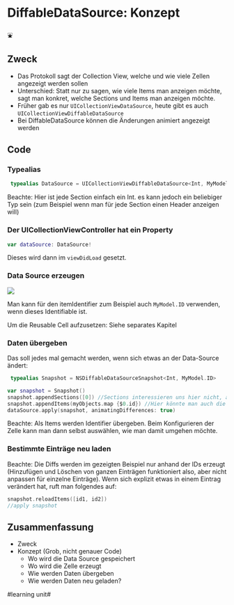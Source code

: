 # DiffableDataSource: Konzept
⛲️

## Zweck

- Das Protokoll sagt der Collection View, welche und wie viele Zellen angezeigt werden sollen
- Unterschied: Statt nur zu sagen, wie viele Items man anzeigen möchte, sagt man konkret, welche Sections und Items man anzeigen möchte.
- Früher gab es nur `UICollectionViewDataSource`, heute gibt es auch `UICollectionViewDiffableDataSource`
- Bei DiffableDataSource können die Änderungen animiert angezeigt werden

## Code

### Typealias
```swift
 typealias DataSource = UICollectionViewDiffableDataSource<Int, MyModel.ID>
```

Beachte: Hier ist jede Section einfach ein Int. es kann jedoch ein beliebiger Typ sein (zum Beispiel wenn man für jede Section einen Header anzeigen will)

### Der UICollectionViewController hat ein Property

```swift
var dataSource: DataSource!
```

Dieses wird dann im `viewDidLoad` gesetzt.

### Data Source erzeugen 

![][image-1]

Man kann für den itemIdentifier zum Beispiel auch `MyModel.ID` verwenden, wenn dieses Identifiable ist.

Um die Reusable Cell aufzusetzen: Siehe separates Kapitel

### Daten übergeben

Das soll jedes mal gemacht werden, wenn sich etwas an der Data-Source ändert:

```swift
 typealias Snapshot = NSDiffableDataSourceSnapshot<Int, MyModel.ID>
```

```swift
var snapshot = Snapshot()
snapshot.appendSections([0]) //Sections interessieren uns hier nicht, aber wir brauchen zwingend eine.
snapshot.appendItems(myObjects.map {$0.id}) //Hier könnte man auch die gewünschte Section angeben. Standartmässig wird es einfach zur letzten Section. Hier übergibt man die Identifier und nicht zwingend das ganze Objekt
dataSource.apply(snapshot, animatingDifferences: true)
```

Beachte: Als Items werden Identifier übergeben. Beim Konfigurieren der Zelle kann man dann selbst auswählen, wie man damit umgehen möchte. 

### Bestimmte Einträge neu laden

Beachte: Die Diffs werden im gezeigten Beispiel nur anhand der IDs erzeugt (Hinzufügen und Löschen von ganzen Einträgen funktioniert also, aber nicht anpassen für einzelne Einträge). Wenn sich explizit etwas in einem Eintrag verändert hat, ruft man folgendes auf:

```swift
snapshot.reloadItems([id1, id2])
//apply snapshot
```

## Zusammenfassung
- Zweck
- Konzept (Grob, nicht genauer Code)
	- Wo wird die Data Source gespeichert
	- Wo wird die Zelle erzeugt
	- Wie werden Daten übergeben
	- Wie werden Daten neu geladen?

[image-1]:	assets/Bildschirm%C2%ADfoto%202023-04-23%20um%2010.45.39.png

#learning unit#